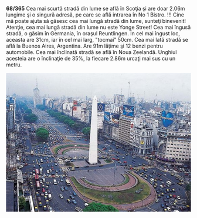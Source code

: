 **68/365** Cea mai scurtă stradă din lume se află în Scoţia şi are doar 2.06m lungime şi o singură adresă, pe care se află intrarea în No 1 Bistro.
!!! Cine mă poate ajuta să găsesc cea mai lungă stradă din lume, sunteţi binevenit! Atenţie, cea mai lungă stradă din lume nu este Yonge Street!
Cea mai îngusă stradă, o găsim în Germania, în oraşul Reuntlingen. În cel mai îngust loc, aceasta are 31cm, iar în cel mai larg, "tocmai" 50cm.
Cea mai lată stradă se află la Buenos Aires, Argentina. Are 91m lăţime şi 12 benzi pentru automobile.
Cea mai înclinată stradă se află în Noua Zeelandă. Unghiul acesteia are o înclinaţie de 35%, la fiecare 2.86m urcaţi mai sus cu un metru.

![Cea mai lată stradă, Buenos Aires, Argentina](image-1.jpg)
